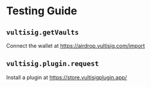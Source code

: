# Testing Guide

## `vultisig.getVaults`

Connect the wallet at https://airdrop.vultisig.com/import

## `vultisig.plugin.request`

Install a plugin at https://store.vultisigplugin.app/

